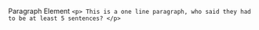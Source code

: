  Paragraph Element
 ```<p> This is a one line paragraph, who said they had to be at least 5 sentences? </p>```
